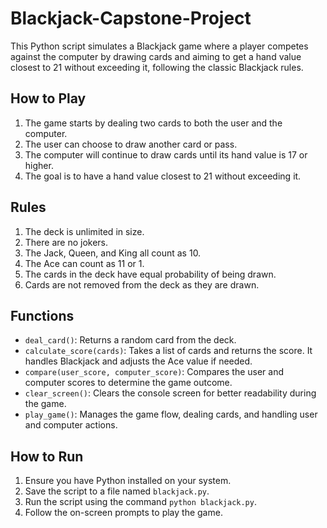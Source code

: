 # Blackjack-Capstone-Project
This Python script simulates a Blackjack game where a player competes against the computer by drawing cards and aiming to get a hand value closest to 21 without exceeding it, following the classic Blackjack rules.

## How to Play

1. The game starts by dealing two cards to both the user and the computer.
2. The user can choose to draw another card or pass.
3. The computer will continue to draw cards until its hand value is 17 or higher.
4. The goal is to have a hand value closest to 21 without exceeding it.

## Rules

1. The deck is unlimited in size.
2. There are no jokers.
3. The Jack, Queen, and King all count as 10.
4. The Ace can count as 11 or 1.
5. The cards in the deck have equal probability of being drawn.
6. Cards are not removed from the deck as they are drawn.

## Functions

- `deal_card()`: Returns a random card from the deck.
- `calculate_score(cards)`: Takes a list of cards and returns the score. It handles Blackjack and adjusts the Ace value if needed.
- `compare(user_score, computer_score)`: Compares the user and computer scores to determine the game outcome.
- `clear_screen()`: Clears the console screen for better readability during the game.
- `play_game()`: Manages the game flow, dealing cards, and handling user and computer actions.

## How to Run

1. Ensure you have Python installed on your system.
2. Save the script to a file named `blackjack.py`.
3. Run the script using the command `python blackjack.py`.
4. Follow the on-screen prompts to play the game.


